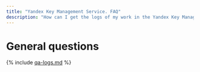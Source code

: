 ```yaml
---
title: "Yandex Key Management Service. FAQ"
description: "How can I get the logs of my work in the Yandex Key Management Service? Answers to this and other questions in this article."
---
```


# General questions

{% include [qa-logs.md](../../_includes/qa-logs.md) %}